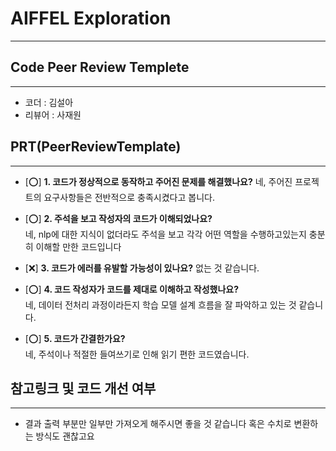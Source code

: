 # AIFFEL Exploration
----  
## **Code Peer Review Templete**
------------------
- 코더 : 김설아
- 리뷰어 : 사재원

## **PRT(PeerReviewTemplate)**  
------------------  
- [&#x2B55;] **1. 코드가 정상적으로 동작하고 주어진 문제를 해결했나요?**
  네, 주어진 프로젝트의 요구사항들은 전반적으로 충족시켰다고 봅니다. 
- [&#x2B55;] **2. 주석을 보고 작성자의 코드가 이해되었나요?**  
  네, nlp에 대한 지식이 없더라도 주석을 보고 각각 어떤 역할을 수행하고있는지 충분히 이해할 만한 코드입니다

- [&#x274C;] **3. 코드가 에러를 유발할 가능성이 있나요?**
  없는 것 같습니다. 


- [&#x2B55;] **4. 코드 작성자가 코드를 제대로 이해하고 작성했나요?**  
  네, 데이터 전처리 과정이라든지 학습 모델 설계 흐름을 잘 파악하고 있는 것 같습니다.



- [&#x2B55;] **5. 코드가 간결한가요?**  
  네, 주석이나 적절한 들여쓰기로 인해 읽기 편한 코드였습니다.



## **참고링크 및 코드 개선 여부**  
------------------  
- 결과 출력 부분만 일부만 가져오게 해주시면 좋을 것 같습니다 혹은 수치로 변환하는 방식도 괜찮고요
    
